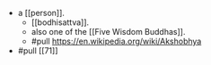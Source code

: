- a [[person]].
  - [[bodhisattva]].
  - also one of the [[Five Wisdom Buddhas]].
  - #pull https://en.wikipedia.org/wiki/Akshobhya
- #pull [[71]]
